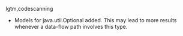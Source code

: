 lgtm,codescanning
* Models for java.util.Optional added. This may lead to more results whenever a data-flow path involves this type.
